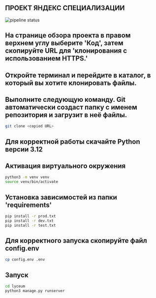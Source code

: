 ## ПРОЕКТ ЯНДЕКС СПЕЦИАЛИЗАЦИИ
![pipeline status](https://gitlab.crja72.ru/django/2024/autumn/course/students/172544-makarshelyag-course-1187/badges/main/pipeline.svg)

## На странице обзора проекта в правом верхнем углу выберите 'Код', затем скопируйте URL для 'клонирования с использованием HTTPS.'
## Откройте терминал и перейдите в каталог, в который вы хотите клонировать файлы.
## Выполните следующую команду. Git автоматически создаст папку с именем репозитория и загрузит в неё файлы.
```bash
git clone <copied URL>
``` 

## Для корректной работы скачайте Python версии 3.12
## Активация виртуального окружения
``` bash
python3 -m venv venv
source venv/bin/activate
```

## Установка зависимостей из папки 'requirements'
``` bash
pip install -r prod.txt
pip install -r dev.txt
pip install -r test.txt
```

## Для корректного запуска скопируйте файл config.env
``` bash
cp config.env .env
```

## Запуск
``` bash
cd lyceum
python3 manage.py runserver
```